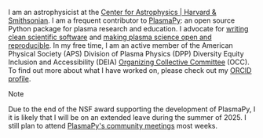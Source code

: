 [Center for Astrophysics | Harvard & Smithsonian]: https://www.cfa.harvard.edu
[PlasmaPy]: https://github.com/PlasmaPy/PlasmaPy
[writing clean scientific software]: https://doi.org/10.5281/zenodo.3922956
[making plasma science open and reproducible]: https://doi.org/10.5281/zenodo.5397311
[PlasmaPy's community meetings]: https://www.plasmapy.org/meetings/weekly
[ORCID profile]: https://orcid.org/0000-0001-6628-8033
[Organizing Collective Committee]: https://engage.aps.org/dpp/programs/dei-organizing-collective

I am an astrophysicist at the [Center for Astrophysics | Harvard & Smithsonian].
I am a frequent contributor to [PlasmaPy]:
an open source Python package for plasma research and education.
I advocate for [writing clean scientific software] and
[making plasma science open and reproducible].
In my free time, I am an active member of the American Physical Society (APS)
Division of Plasma Physics (DPP)
Diversity Equity Inclusion and Accessibility (DEIA)
[Organizing Collective Committee] (OCC).
To find out more about what I have worked on, please check out my [ORCID profile].

> [!NOTE]
> Due to the end of the NSF award supporting the development of PlasmaPy, I
> it is likely that I will be on an extended leave during the summer of 2025.
> I still plan to attend [PlasmaPy's community meetings] most weeks.
